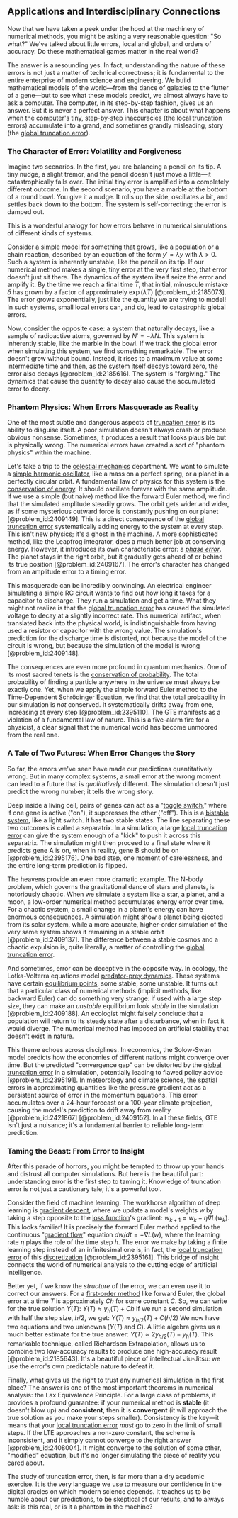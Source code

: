 ## Applications and Interdisciplinary Connections

Now that we have taken a peek under the hood at the machinery of numerical methods, you might be asking a very reasonable question: "So what?" We've talked about little errors, local and global, and orders of accuracy. Do these mathematical games matter in the real world?

The answer is a resounding yes. In fact, understanding the nature of these errors is not just a matter of technical correctness; it is fundamental to the entire enterprise of modern science and engineering. We build mathematical models of the world—from the dance of galaxies to the flutter of a gene—but to see what these models predict, we almost always have to ask a computer. The computer, in its step-by-step fashion, gives us an answer. But it is never a perfect answer. This chapter is about what happens when the computer's tiny, step-by-step inaccuracies (the local truncation errors) accumulate into a grand, and sometimes grandly misleading, story (the [global truncation error](@article_id:143144)).

### The Character of Error: Volatility and Forgiveness

Imagine two scenarios. In the first, you are balancing a pencil on its tip. A tiny nudge, a slight tremor, and the pencil doesn't just move a little—it catastrophically falls over. The initial tiny error is amplified into a completely different outcome. In the second scenario, you have a marble at the bottom of a round bowl. You give it a nudge. It rolls up the side, oscillates a bit, and settles back down to the bottom. The system is self-correcting; the error is damped out.

This is a wonderful analogy for how errors behave in numerical simulations of different kinds of systems.

Consider a simple model for something that grows, like a population or a chain reaction, described by an equation of the form $y' = \lambda y$ with $\lambda > 0$. Such a system is inherently unstable, like the pencil on its tip. If our numerical method makes a single, tiny error at the very first step, that error doesn't just sit there. The dynamics of the system itself seize the error and amplify it. By the time we reach a final time $T$, that initial, minuscule mistake $\delta$ has grown by a factor of approximately $\exp(\lambda T)$ [@problem_id:2185073]. The error grows exponentially, just like the quantity we are trying to model! In such systems, small local errors can, and do, lead to catastrophic global errors.

Now, consider the opposite case: a system that naturally decays, like a sample of radioactive atoms, governed by $N' = -\lambda N$. This system is inherently stable, like the marble in the bowl. If we track the global error when simulating this system, we find something remarkable. The error doesn't grow without bound. Instead, it rises to a maximum value at some intermediate time and then, as the system itself decays toward zero, the error also decays [@problem_id:2185616]. The system is "forgiving." The dynamics that cause the quantity to decay also cause the accumulated error to decay.

### Phantom Physics: When Errors Masquerade as Reality

One of the most subtle and dangerous aspects of [truncation error](@article_id:140455) is its ability to disguise itself. A poor simulation doesn't always crash or produce obvious nonsense. Sometimes, it produces a result that looks plausible but is physically wrong. The numerical errors have created a sort of "phantom physics" within the machine.

Let's take a trip to the [celestial mechanics](@article_id:146895) department. We want to simulate a [simple harmonic oscillator](@article_id:145270), like a mass on a perfect spring, or a planet in a perfectly circular orbit. A fundamental law of physics for this system is the [conservation of energy](@article_id:140020). It should oscillate forever with the same amplitude. If we use a simple (but naive) method like the forward Euler method, we find that the simulated amplitude steadily grows. The orbit gets wider and wider, as if some mysterious outward force is constantly pushing on our planet [@problem_id:2409149]. This is a direct consequence of the [global truncation error](@article_id:143144) systematically adding energy to the system at every step. This isn't new physics; it's a ghost in the machine. A more sophisticated method, like the Leapfrog integrator, does a much better job at conserving energy. However, it introduces its own characteristic error: a *[phase error](@article_id:162499)*. The planet stays in the right orbit, but it gradually gets ahead of or behind its true position [@problem_id:2409167]. The error's character has changed from an amplitude error to a timing error.

This masquerade can be incredibly convincing. An electrical engineer simulating a simple RC circuit wants to find out how long it takes for a capacitor to discharge. They run a simulation and get a time. What they might not realize is that the [global truncation error](@article_id:143144) has caused the simulated voltage to decay at a slightly incorrect rate. This numerical artifact, when translated back into the physical world, is indistinguishable from having used a resistor or capacitor with the wrong value. The simulation's prediction for the discharge time is distorted, not because the model of the circuit is wrong, but because the simulation of the model is wrong [@problem_id:2409148].

The consequences are even more profound in quantum mechanics. One of its most sacred tenets is the [conservation of probability](@article_id:149142). The total probability of finding a particle anywhere in the universe must always be exactly one. Yet, when we apply the simple forward Euler method to the Time-Dependent Schrödinger Equation, we find that the total probability in our simulation is *not* conserved. It systematically drifts away from one, increasing at every step [@problem_id:2395110]. The GTE manifests as a violation of a fundamental law of nature. This is a five-alarm fire for a physicist, a clear signal that the numerical world has become unmoored from the real one.

### A Tale of Two Futures: When Error Changes the Story

So far, the errors we've seen have made our predictions quantitatively wrong. But in many complex systems, a small error at the wrong moment can lead to a future that is *qualitatively* different. The simulation doesn't just predict the wrong number; it tells the wrong story.

Deep inside a living cell, pairs of genes can act as a "[toggle switch](@article_id:266866)," where if one gene is active ("on"), it suppresses the other ("off"). This is a [bistable system](@article_id:187962), like a light switch. It has two stable states. The line separating these two outcomes is called a separatrix. In a simulation, a large [local truncation error](@article_id:147209) can give the system enough of a "kick" to push it across this separatrix. The simulation might then proceed to a final state where it predicts gene A is on, when in reality, gene B should be on [@problem_id:2395176]. One bad step, one moment of carelessness, and the entire long-term prediction is flipped.

The heavens provide an even more dramatic example. The N-body problem, which governs the gravitational dance of stars and planets, is notoriously chaotic. When we simulate a system like a star, a planet, and a moon, a low-order numerical method accumulates energy error over time. For a chaotic system, a small change in a planet's energy can have enormous consequences. A simulation might show a planet being ejected from its solar system, while a more accurate, higher-order simulation of the very same system shows it remaining in a stable orbit [@problem_id:2409137]. The difference between a stable cosmos and a chaotic expulsion is, quite literally, a matter of controlling the [global truncation error](@article_id:143144).

And sometimes, error can be deceptive in the opposite way. In ecology, the Lotka-Volterra equations model [predator-prey dynamics](@article_id:275947). These systems have certain [equilibrium points](@article_id:167009), some stable, some unstable. It turns out that a particular class of numerical methods (implicit methods, like backward Euler) can do something very strange: if used with a large step size, they can make an *unstable* equilibrium look *stable* in the simulation [@problem_id:2409188]. An ecologist might falsely conclude that a population will return to its steady state after a disturbance, when in fact it would diverge. The numerical method has imposed an artificial stability that doesn't exist in nature.

This theme echoes across disciplines. In economics, the Solow-Swan model predicts how the economies of different nations might converge over time. But the predicted "convergence gap" can be distorted by the [global truncation error](@article_id:143144) in a simulation, potentially leading to flawed policy advice [@problem_id:2395191]. In [meteorology](@article_id:263537) and climate science, the spatial errors in approximating quantities like the pressure gradient act as a persistent source of error in the momentum equations. This error accumulates over a 24-hour forecast or a 100-year climate projection, causing the model's prediction to drift away from reality [@problem_id:2421867] [@problem_id:2409152]. In all these fields, GTE isn't just a nuisance; it's a fundamental barrier to reliable long-term prediction.

### Taming the Beast: From Error to Insight

After this parade of horrors, you might be tempted to throw up your hands and distrust all computer simulations. But here is the beautiful part: understanding error is the first step to taming it. Knowledge of truncation error is not just a cautionary tale; it's a powerful tool.

Consider the field of machine learning. The workhorse algorithm of deep learning is [gradient descent](@article_id:145448), where we update a model's weights $w$ by taking a step opposite to the [loss function](@article_id:136290)'s gradient: $w_{k+1} = w_k - \eta \nabla L(w_k)$. This looks familiar! It is precisely the forward Euler method applied to the continuous "[gradient flow](@article_id:173228)" equation $dw/dt = -\nabla L(w)$, where the learning rate $\eta$ plays the role of the time step $h$. The error we make by taking a finite learning step instead of an infinitesimal one is, in fact, the [local truncation error](@article_id:147209) of this [discretization](@article_id:144518) [@problem_id:2395161]. This bridge of insight connects the world of numerical analysis to the cutting edge of artificial intelligence.

Better yet, if we know the *structure* of the error, we can even use it to correct our answers. For a [first-order method](@article_id:173610) like forward Euler, the global error at a time $T$ is approximately $Ch$ for some constant $C$. So, we can write for the true solution $Y(T)$:
$Y(T) \approx y_h(T) + Ch$
If we run a second simulation with half the step size, $h/2$, we get:
$Y(T) \approx y_{h/2}(T) + C(h/2)$
We now have two equations and two unknowns ($Y(T)$ and $C$). A little algebra gives us a much better estimate for the true answer: $Y(T) \approx 2y_{h/2}(T) - y_h(T)$. This remarkable technique, called Richardson Extrapolation, allows us to combine two low-accuracy results to produce one high-accuracy result [@problem_id:2185643]. It's a beautiful piece of intellectual Jiu-Jitsu: we use the error's own predictable nature to defeat it.

Finally, what gives us the right to trust any numerical simulation in the first place? The answer is one of the most important theorems in numerical analysis: the Lax Equivalence Principle. For a large class of problems, it provides a profound guarantee: if your numerical method is **stable** (it doesn't blow up) and **consistent**, then it is **convergent** (it will approach the true solution as you make your steps smaller). Consistency is the key—it means that your [local truncation error](@article_id:147209) *must* go to zero in the limit of small steps. If the LTE approaches a non-zero constant, the scheme is inconsistent, and it simply cannot converge to the right answer [@problem_id:2408004]. It might converge to the solution of some other, "modified" equation, but it's no longer simulating the piece of reality you cared about.

The study of truncation error, then, is far more than a dry academic exercise. It is the very language we use to measure our confidence in the digital oracles on which modern science depends. It teaches us to be humble about our predictions, to be skeptical of our results, and to always ask: is this real, or is it a phantom in the machine?